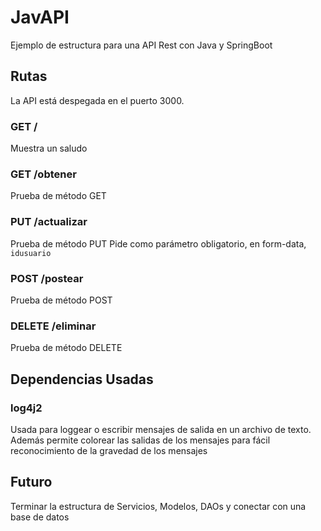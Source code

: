 # JavAPI

Ejemplo de estructura para una API Rest con Java y SpringBoot

## Rutas
La API está despegada en el puerto 3000.
### GET /
Muestra un saludo
### GET /obtener
Prueba de método GET
### PUT /actualizar
Prueba de método PUT
Pide como parámetro obligatorio, en form-data, `idusuario`
### POST /postear
Prueba de método POST
### DELETE /eliminar
Prueba de método DELETE

## Dependencias Usadas
### log4j2
Usada para loggear o escribir mensajes de salida en un archivo de texto. Además permite colorear las salidas de los mensajes para fácil reconocimiento de la gravedad de los mensajes

## Futuro
Terminar la estructura de Servicios, Modelos, DAOs y conectar con una base de datos